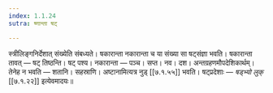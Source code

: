 ```yaml
---
index: 1.1.24
sutra: ष्णान्ता षट्

---
```

स्त्रीलिङ्गनिर्देशात् संख्येति संबध्यते। षकारान्ता नकारान्ता च या संख्या सा षट्संज्ञा भवति। षकारान्ता तावत् — षट् तिष्ठन्ति। षट् पश्य। नकारान्ता — पञ्च। सप्त। नव। दश। अन्तग्रहणमौपदेशिकार्थम्। तेनेह न भवति — शतानि। सहस्राणि। अष्टानामित्यत्र नुड् [[७.१.५५]] भवति। षट्प्रदेशाः — _षड्भ्यो लुक्_ [[७.१.२२]] इत्येवमादयः॥